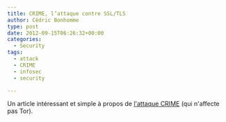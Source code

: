 ```yaml
---
title: CRIME, l’attaque contre SSL/TLS
author: Cédric Bonhomme
type: post
date: 2012-09-15T06:26:32+00:00
categories:
  - Security
tags:
  - attack
  - CRIME
  - infosec
  - security

---
```

Un article intéressant et simple à propos de [l'attaque CRIME][1]
(qui n'affecte pas Tor).

 [1]: https://blog.torproject.org/blog/some-thoughts-crime-attack